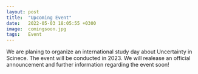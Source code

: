 ```yaml
---
layout: post
title:  "Upcoming Event"
date:   2022-05-03 18:05:55 +0300
image:  comingsoon.jpg
tags:   Event
---
```

We are planing to organize an international study day about Uncertainty in Scinece. The event will be conducted in 2023. We will realease an official announcement and further information regarding the event soon!
